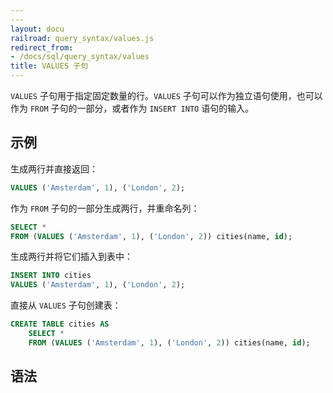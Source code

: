 ```yaml
---
---
layout: docu
railroad: query_syntax/values.js
redirect_from:
- /docs/sql/query_syntax/values
title: VALUES 子句
---
```


`VALUES` 子句用于指定固定数量的行。`VALUES` 子句可以作为独立语句使用，也可以作为 `FROM` 子句的一部分，或者作为 `INSERT INTO` 语句的输入。

## 示例

生成两行并直接返回：

```sql
VALUES ('Amsterdam', 1), ('London', 2);
```

作为 `FROM` 子句的一部分生成两行，并重命名列：

```sql
SELECT *
FROM (VALUES ('Amsterdam', 1), ('London', 2)) cities(name, id);
```

生成两行并将它们插入到表中：

```sql
INSERT INTO cities
VALUES ('Amsterdam', 1), ('London', 2);
```

直接从 `VALUES` 子句创建表：

```sql
CREATE TABLE cities AS
    SELECT *
    FROM (VALUES ('Amsterdam', 1), ('London', 2)) cities(name, id);
```

## 语法

<div id="rrdiagram"></div>